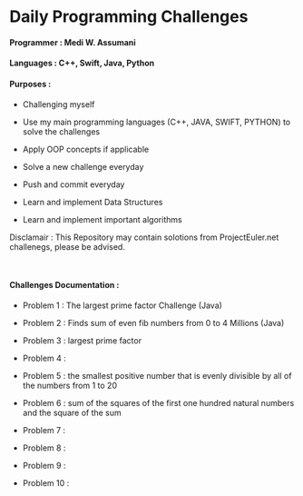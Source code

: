 
# Daily Programming Challenges
#### Programmer : Medi W. Assumani
#### Languages : C++, Swift, Java, Python </br>    

#### Purposes : 
 
* Challenging myself 

* Use my main programming languages (C++, JAVA, SWIFT, PYTHON) to solve the challenges

* Apply OOP concepts if applicable

* Solve a new challenge everyday

* Push and commit everyday

* Learn and implement Data Structures

* Learn and implement important algorithms

<bold>Disclamair : This Repository may contain solotions from ProjectEuler.net challenegs, please be advised.</bold>

</br>

#### Challenges Documentation :
* Problem 1 : The largest prime factor Challenge (Java)

* Problem 2 : Finds sum of even fib numbers from 0 to 4 Millions (Java)

* Problem 3 : largest prime factor

* Problem 4 :

* Problem 5 : the smallest positive number that is evenly divisible by all of the numbers from 1 to 20

* Problem 6 : sum of the squares of the  first one hundred natural numbers and the square of the sum

* Problem 7 :

* Problem 8 :

* Problem 9 :

* Problem 10 : 


